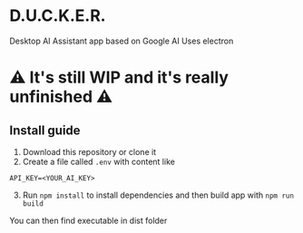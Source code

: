 # D.U.C.K.E.R.
Desktop AI Assistant app based on Google AI
Uses electron

# ⚠️ It's still WIP and it's really unfinished ⚠️

## Install guide
1. Download this repository or clone it
2. Create a file called `.env` with content like
```env
API_KEY=<YOUR_AI_KEY>
```
3. Run `npm install` to install dependencies
and then build app with `npm run build`

You can then find executable in dist folder